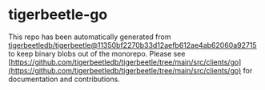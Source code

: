 # tigerbeetle-go
This repo has been automatically generated from [tigerbeetledb/tigerbeetle@11350bf2270b33d12aefb612ae4ab62060a92715](https://github.com/tigerbeetledb/tigerbeetle/commit/11350bf2270b33d12aefb612ae4ab62060a92715) to keep binary blobs out of the monorepo. Please see [https://github.com/tigerbeetledb/tigerbeetle/tree/main/src/clients/go](https://github.com/tigerbeetledb/tigerbeetle/tree/main/src/clients/go) for documentation and contributions.
